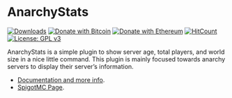 # AnarchyStats
[![Downloads](https://img.shields.io/github/downloads/hyperdefined/AnarchyStats/total?logo=github)](https://github.com/hyperdefined/AnarchyStats/releases) [![Donate with Bitcoin](https://en.cryptobadges.io/badge/micro/1F29aNKQzci3ga5LDcHHawYzFPXvELTFoL)](https://en.cryptobadges.io/donate/1F29aNKQzci3ga5LDcHHawYzFPXvELTFoL) [![Donate with Ethereum](https://en.cryptobadges.io/badge/micro/0x0f58B66993a315dbCc102b4276298B5Ff8895F41)](https://en.cryptobadges.io/donate/0x0f58B66993a315dbCc102b4276298B5Ff8895F41) [![HitCount](http://hits.dwyl.com/hyperdefined/AnarchyStats.svg)](http://hits.dwyl.com/hyperdefined/AnarchyStats) [![License: GPL v3](https://img.shields.io/badge/License-GPLv3-blue.svg)](https://www.gnu.org/licenses/gpl-3.0)

AnarchyStats is a simple plugin to show server age, total players, and world size in a nice little command. This plugin is mainly focused towards anarchy servers to display their server’s information.

- [Documentation and more info](https://hyper.lol/minecraft-plugins/anarchystats/).
- [SpigotMC Page](https://www.spigotmc.org/resources/simplehub.88930/).

